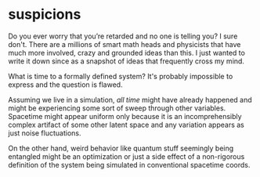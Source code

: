 # suspicions
Do you ever worry that you’re retarded and no one is telling you? I sure don't.
There are a millions of smart math heads and physicists that have much more involved, crazy and grounded ideas than this. I just wanted to write it down since as a snapshot of ideas that frequently cross my mind.

What is time to a formally defined system? It's probably impossible to express and the question is flawed.

Assuming we live in a simulation, *all time* might have already happened and might be experiencing some sort of sweep through other variables.
Spacetime might appear uniform only because it is an incomprehensibly complex artifact of some other latent space and any variation appears as just noise fluctuations.

On the other hand, weird behavior like quantum stuff seemingly being entangled might be an optimization or just a side effect of a non-rigorous definition of the system being simulated in conventional spacetime coords.



